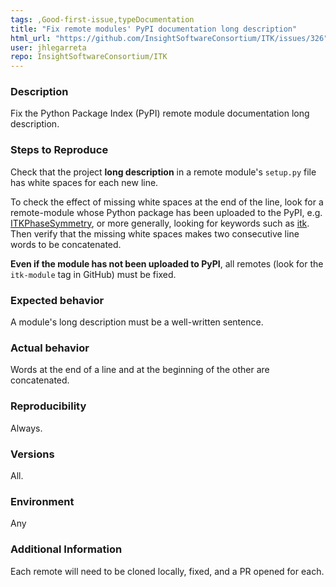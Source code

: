 ```yaml
---
tags: ,Good-first-issue,typeDocumentation
title: "Fix remote modules' PyPI documentation long description"
html_url: "https://github.com/InsightSoftwareConsortium/ITK/issues/326"
user: jhlegarreta
repo: InsightSoftwareConsortium/ITK
---
```


### Description

Fix the Python Package Index (PyPI) remote module documentation long description.

### Steps to Reproduce

Check that the project **long description** in a remote module's `setup.py` file has white spaces for each new line.

To check the effect of missing white spaces at the end of the line, look for a remote-module whose Python package has been uploaded to the PyPI, e.g. [ITKPhaseSymmetry](https://pypi.org/project/itk-phasesymmetry/), or more generally, looking for keywords such as [itk](https://pypi.org/search/?q=itk). Then verify that the missing white spaces makes two consecutive line words to be concatenated.

**Even if the module has not been uploaded to PyPI**, all remotes (look for the `itk-module` tag in GitHub) must be fixed.

### Expected behavior

A module's long description must be a well-written sentence.

### Actual behavior

Words at the end of a line and at the beginning of the other are concatenated.

### Reproducibility

Always.

### Versions

All.

### Environment

Any

### Additional Information

Each remote will need to be cloned locally, fixed, and a PR opened for each.